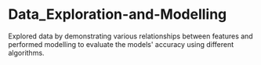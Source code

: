# Data_Exploration-and-Modelling
Explored data by demonstrating various relationships between features and performed modelling to evaluate the models' accuracy using different algorithms.
